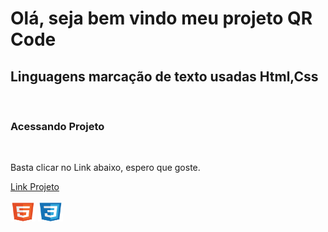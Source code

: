 <h1>Olá, seja bem vindo meu projeto QR Code</h1>
<h2>Linguagens marcação de texto usadas Html,Css</h2><br>
<h3>Acessando Projeto</h3><br>
<p>Basta clicar no Link  abaixo, espero que goste.</p>
<a href="maxemiliano1.github.io/qr-code/" target="_blank">Link Projeto</a>

<div style="display: inline_block"><br>
    <img align="center" alt="Max-HTML" height="30" width="40"
        src="https://raw.githubusercontent.com/devicons/devicon/master/icons/html5/html5-original.svg">
    <img align="center" alt="Max-CSS" height="30" width="40"
        src="https://raw.githubusercontent.com/devicons/devicon/master/icons/css3/css3-original.svg">
</div>
